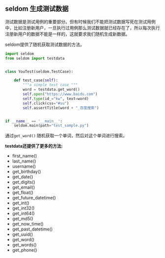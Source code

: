 ## seldom 生成测试数据

测试数据是测试用例的重要部分。但有时候我们不能把测试数据写死在测试用例中，比如注册新用户，一旦执行过用例那么测试数据就已经存在了，所以每次执行注册新用户的数据不能是一样的，这就要求我们随机生成新数据。

seldom提供了随机获取测试数据的方法。

```python
import seldom
from seldom import testdata


class YouTest(seldom.TestCase):

    def test_case(self):
        """a simple test case """
        word = testdata.get_word()
        self.open("https://www.baidu.com")
        self.type(id_="kw", text=word)
        self.click(css="#su")
        self.assertTitle(word + "_百度搜索")


if __name__ == '__main__':
    seldom.main(path="test_sample.py")
```

通过`get_word()` 随机获取一个单词，然后对这个单词进行搜索。

__testdata还提供了更多的方法:__

* first_name()
* last_name()
* username()
* get_birthday()
* get_date()
* get_digits()
* get_email()
* get_float()
* get_future_datetime()
* get_int()
* get_int32()
* get_int64()
* get_md5()
* get_now_time()
* get_past_datetime()
* get_uuid()
* get_word()
* get_words()
* get_phone()
